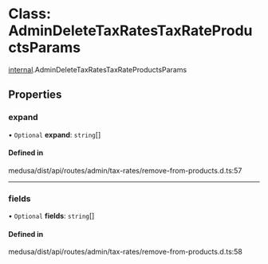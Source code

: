 # Class: AdminDeleteTaxRatesTaxRateProductsParams

[internal](../modules/internal-25.md).AdminDeleteTaxRatesTaxRateProductsParams

## Properties

### expand

• `Optional` **expand**: `string`[]

#### Defined in

medusa/dist/api/routes/admin/tax-rates/remove-from-products.d.ts:57

___

### fields

• `Optional` **fields**: `string`[]

#### Defined in

medusa/dist/api/routes/admin/tax-rates/remove-from-products.d.ts:58
